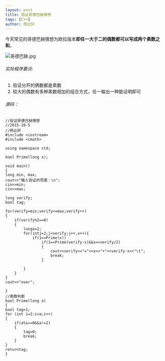 ```yaml
---
layout: post
title: 验证哥德巴赫猜想
tags: [C++]
author: 杨比轩
---
```


今天常见的哥德巴赫猜想为欧拉版本**即任一大于二的偶数都可以写成两个素数之和**。

![哥德巴赫.jpg](http://upload-images.jianshu.io/upload_images/1156415-c3153eb52ee9a7bb.jpg?imageMogr2/auto-orient/strip%7CimageView2/2/w/1240)

###### 实际程序要点:

1. 验证分开的俩数都是素数
2. 较大的偶数有多种素数相加的组合方式，任一输出一种能证明即可

###### 源码：

    //验证哥德巴赫猜想
    //2015-10-5
    //杨比轩
    #include <iostream>
    #include <cmath>

    using namespace std;

    bool Prime(long x);

    void main()
    {
	long min, max;
	cout<<"输入验证的范围：\n";
	cin>>min;
	cin>>max;

	long verify;
	bool tag;

	for(verify=min;verify<=max;verify++)
	{
		if(verify%2==0)
		{
			longx=2;
			for(intj=2;j<verify;j++,x++){
				if(1==Prime(x))
					if(1==Prime(verify-x)&&x<=verify/2)
					{
						cout<<verify<<"="<<x<<"+"<<verify-x<<"\t";
						break;
					}

			}
		}
	}
	cout<<"over";

    }
    //素数判断
    bool Prime(long a)
    {
	bool tag=1;
	for (int i=2;i<a;i++)
	{
		if(a%i==0&&a!=2)
		{
			tag=0;
			break;
		}
	}
	returntag;
    }
